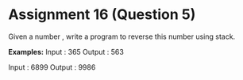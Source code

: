 # Assignment 16 (Question 5)

Given a number , write a program to reverse this number using stack.

**Examples:**
Input : 365
Output : 563

Input : 6899
Output : 9986
